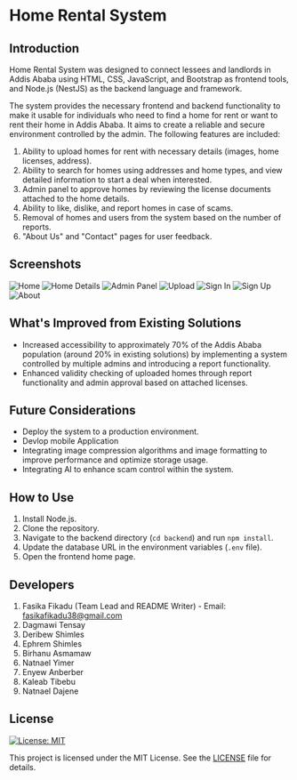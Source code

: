 # Home Rental System

## Introduction

Home Rental System was designed to connect lessees and landlords in Addis Ababa using HTML, CSS, JavaScript, and Bootstrap as frontend tools, and Node.js (NestJS) as the backend language and framework.

The system provides the necessary frontend and backend functionality to make it usable for individuals who need to find a home for rent or want to rent their home in Addis Ababa. It aims to create a reliable and secure environment controlled by the admin. The following features are included:

1. Ability to upload homes for rent with necessary details (images, home licenses, address).
2. Ability to search for homes using addresses and home types, and view detailed information to start a deal when interested.
3. Admin panel to approve homes by reviewing the license documents attached to the home details.
4. Ability to like, dislike, and report homes in case of scams.
5. Removal of homes and users from the system based on the number of reports.
6. "About Us" and "Contact" pages for user feedback.

## Screenshots

![Home](screenshots/home.png) ![Home Details](screenshots/homedetail.png) ![Admin Panel](screenshots/admin.png) ![Upload](screenshots/upload.png) ![Sign In](screenshots/signin.png) ![Sign Up](screenshots/signup.png) ![About](screenshots/about.png)

## What's Improved from Existing Solutions

- Increased accessibility to approximately 70% of the Addis Ababa population (around 20% in existing solutions) by implementing a system controlled by multiple admins and introducing a report functionality.
- Enhanced validity checking of uploaded homes through report functionality and admin approval based on attached licenses.


## Future Considerations

- Deploy the system to a production environment.
- Devlop mobile Application
- Integrating image compression algorithms and image formatting to improve performance and optimize storage usage.
- Integrating AI to enhance scam control within the system.

## How to Use

1. Install Node.js.
2. Clone the repository.
3. Navigate to the backend directory (`cd backend`) and run `npm install`.
4. Update the database URL in the environment variables (`.env` file).
5. Open the frontend home page.

## Developers

1. Fasika Fikadu (Team Lead and README Writer) - Email: fasikafikadu38@gmail.com
2. Dagmawi Tensay
3. Deribew Shimles
4. Ephrem Shimles
5. Birhanu Asmamaw
6. Natnael Yimer
7. Enyew Anberber
8. Kaleab Tibebu
9. Natnael Dajene

## License

[![License: MIT](https://img.shields.io/badge/License-MIT-yellow.svg)](https://opensource.org/licenses/MIT)

This project is licensed under the MIT License. See the [LICENSE](LICENSE) file for details.

